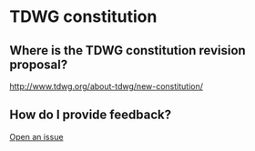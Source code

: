 # TDWG constitution

## Where is the TDWG constitution revision proposal?

http://www.tdwg.org/about-tdwg/new-constitution/

## How do I provide feedback?

[Open an issue](https://github.com/tdwg/constitution/issues/new)
